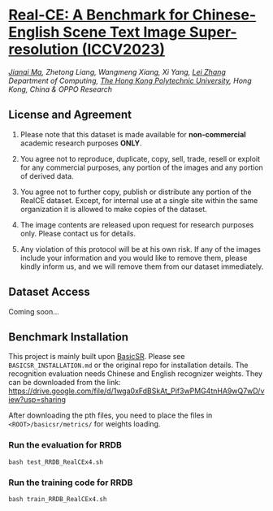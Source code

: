 # [Real-CE: A Benchmark for Chinese-English Scene Text Image Super-resolution (ICCV2023)](https://arxiv.org/abs/2308.03262)

_[Jianqi Ma](https://scholar.google.com/citations?user=kQUJjQQAAAAJ&hl=en), Zhetong Liang, Wangmeng Xiang, Xi Yang, [Lei Zhang](https://www4.comp.polyu.edu.hk/~cslzhang)_  
_Department of Computing, [The Hong Kong Polytechnic University](http://www.comp.polyu.edu.hk), Hong Kong, China & OPPO Research_

## License and Agreement
1. Please note that this dataset is made available for **non-commercial** academic research purposes **ONLY**. 

2. You agree not to reproduce, duplicate, copy, sell, trade, resell or exploit for any commercial purposes, any portion of the images and any portion of derived data.

3. You agree not to further copy, publish or distribute any portion of the RealCE dataset. Except, for internal use at a single site within the same organization it is allowed to make copies of the dataset.

4. The image contents are released upon request for research purposes only. Please contact us for details.

5. Any violation of this protocol will be at his own risk. If any of the images include your information and you would like to remove them, please kindly inform us, and we will remove them from our dataset immediately.

## Dataset Access
Coming soon...

## Benchmark Installation

This project is mainly built upon [BasicSR](https://github.com/XPixelGroup/BasicSR). Please see `BASICSR_INSTALLATION.md` or the original repo for installation details. The recognition evaluation needs Chinese and English recognizer weights. They can be downloaded from the link: https://drive.google.com/file/d/1wga0xFdBSkAt_Pif3wPMG4tnHA9wQ7wD/view?usp=sharing

After downloading the pth files, you need to place the files in `<ROOT>/basicsr/metrics/` for weights loading.

### Run the evaluation for RRDB

```
bash test_RRDB_RealCEx4.sh
```

### Run the training code for RRDB

```
bash train_RRDB_RealCEx4.sh
```

